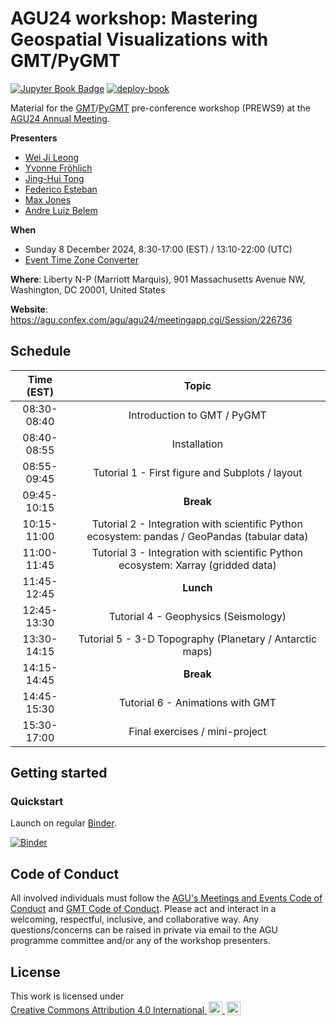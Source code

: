 # AGU24 workshop: Mastering Geospatial Visualizations with GMT/PyGMT

[![Jupyter Book Badge](https://jupyterbook.org/badge.svg)](https://www.generic-mapping-tools.org/agu24workshop)
[![deploy-book](https://github.com/GenericMappingTools/agu24workshop/actions/workflows/deploy-book.yml/badge.svg)](https://github.com/GenericMappingTools/agu24workshop/actions/workflows/deploy-book.yml)

Material for the
[GMT](https://www.generic-mapping-tools.org)/[PyGMT](https://www.pygmt.org)
pre-conference workshop (PREWS9) at the
[AGU24 Annual Meeting](https://www.agu.org/annual-meeting).

**Presenters**

- [Wei Ji Leong](https://github.com/weiji14)
- [Yvonne Fröhlich](https://github.com/yvonnefroehlich)
- [Jing-Hui Tong](https://github.com/jhtong33)
- [Federico Esteban](https://github.com/Esteban82)
- [Max Jones](https://github.com/maxrjones)
- [Andre Luiz Belem](https://github.com/andrebelem)

**When**

- Sunday 8 December 2024, 8:30-17:00 (EST) / 13:10-22:00 (UTC)
- [Event Time Zone Converter](https://www.timeanddate.com/worldclock/fixedtime.html?msg=AGU24+workshop%3A+Mastering+Geospatial+Visualizations+with+GMT%2FPyGMT&iso=20241208T0830&p1=263&ah=8&am=30)

**Where**: Liberty N-P (Marriott Marquis), 901 Massachusetts Avenue NW,
Washington, DC 20001, United States

**Website**: https://agu.confex.com/agu/agu24/meetingapp.cgi/Session/226736

## Schedule

| Time (EST)  |                                     Topic                                     |
| :---------: | :---------------------------------------------------------------------------: |
| 08:30-08:40 |                          Introduction to GMT / PyGMT                          |
| 08:40-08:55 |                                 Installation                                  |
| 08:55-09:45 |                Tutorial 1 - First figure and Subplots / layout               |
| 09:45-10:15 |                                   **Break**                                   |
| 10:15-11:00 | Tutorial 2 - Integration with scientific Python ecosystem: pandas / GeoPandas (tabular data) |
| 11:00-11:45 |   Tutorial 3 - Integration with scientific Python ecosystem: Xarray (gridded data)   |
| 11:45-12:45 |                                   **Lunch**                                   |
| 12:45-13:30 |                     Tutorial 4 - Geophysics (Seismology)                      |
| 13:30-14:15 |           Tutorial 5 - 3-D Topography (Planetary / Antarctic maps)            |
| 14:15-14:45 |                                   **Break**                                   |
| 14:45-15:30 |                       Tutorial 6 - Animations with GMT                        |
| 15:30-17:00 |                        Final exercises / mini-project                         |

## Getting started

### Quickstart

Launch on regular [Binder](https://mybinder.readthedocs.io/en/latest/index.html).

[![Binder](https://mybinder.org/badge_logo.svg)](https://mybinder.org/v2/gh/GenericMappingTools/agu24workshop/main)

## Code of Conduct

All involved individuals must follow the
[AGU's Meetings and Events Code of Conduct](https://www.agu.org/plan-for-a-meeting/agumeetings/meetings-resources/meetings-code-of-conduct)
and [GMT Code of Conduct](https://github.com/GenericMappingTools/.github/blob/main/CODE_OF_CONDUCT.md).
Please act and interact in a welcoming, respectful, inclusive, and collaborative way.
Any questions/concerns can be raised in private via email to the AGU programme committee
and/or any of the workshop presenters.

## License

<p xmlns:cc="http://creativecommons.org/ns#" >This work is licensed under
  <a href="https://creativecommons.org/licenses/by/4.0" target="_blank" rel="license noopener noreferrer" style="display:inline-block;">
    Creative Commons Attribution 4.0 International
    <img style="height:22px!important;margin-left:3px;vertical-align:text-bottom;" src="https://mirrors.creativecommons.org/presskit/icons/cc.svg" alt="">
    <img style="height:22px!important;margin-left:3px;vertical-align:text-bottom;" src="https://mirrors.creativecommons.org/presskit/icons/by.svg" alt="">
  </a>
</p>
